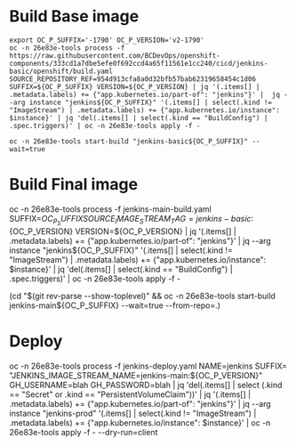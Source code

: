 
# Build Base image
```
export OC_P_SUFFIX='-1790' OC_P_VERSION='v2-1790'
oc -n 26e83e-tools process -f https://raw.githubusercontent.com/BCDevOps/openshift-components/333cd1a7dbe5efe0f692ccd4a65f11561e1cc240/cicd/jenkins-basic/openshift/build.yaml  SOURCE_REPOSITORY_REF=954d913cfa8a0d32bfb57bab62319658454c1d06 SUFFIX=${OC_P_SUFFIX} VERSION=${OC_P_VERSION} | jq '(.items[] | .metadata.labels) += {"app.kubernetes.io/part-of": "jenkins"}' |  jq --arg instance "jenkins${OC_P_SUFFIX}" '(.items[] | select(.kind != "ImageStream") | .metadata.labels) += {"app.kubernetes.io/instance": $instance}' | jq 'del(.items[] | select(.kind == "BuildConfig") | .spec.triggers)' | oc -n 26e83e-tools apply -f -

oc -n 26e83e-tools start-build "jenkins-basic${OC_P_SUFFIX}" --wait=true
```

# Build Final image

oc -n 26e83e-tools process -f jenkins-main-build.yaml SUFFIX=${OC_P_SUFFIX} SOURCE_IMAGE_STREAM_TAG=jenkins-basic:${OC_P_VERSION} VERSION=${OC_P_VERSION} | jq '(.items[] | .metadata.labels) += {"app.kubernetes.io/part-of": "jenkins"}' |  jq --arg instance "jenkins${OC_P_SUFFIX}" '(.items[] | select(.kind != "ImageStream") | .metadata.labels) += {"app.kubernetes.io/instance": $instance}' | jq 'del(.items[] | select(.kind == "BuildConfig") | .spec.triggers)' | oc -n 26e83e-tools apply -f -

(cd "$(git rev-parse --show-toplevel)" && oc -n 26e83e-tools start-build jenkins-main${OC_P_SUFFIX} --wait=true --from-repo=.)

# Deploy
oc -n 26e83e-tools process -f jenkins-deploy.yaml NAME=jenkins SUFFIX= "JENKINS_IMAGE_STREAM_NAME=jenkins-main:${OC_P_VERSION}" GH_USERNAME=blah GH_PASSWORD=blah | jq 'del(.items[] | select (.kind == "Secret" or .kind == "PersistentVolumeClaim"))' | jq '(.items[] | .metadata.labels) += {"app.kubernetes.io/part-of": "jenkins"}' |  jq --arg instance "jenkins-prod" '(.items[] | select(.kind != "ImageStream") | .metadata.labels) += {"app.kubernetes.io/instance": $instance}'  | oc -n 26e83e-tools apply -f - --dry-run=client
